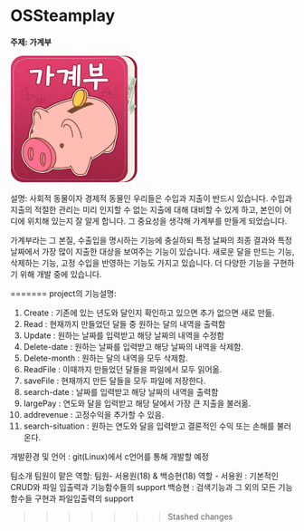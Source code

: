 # OSSteamplay

**주제: 가계부**

![저금통](./screenshot/KakaoTalk_Photo_2022-05-02-14-46-15.png)

설명:
 사회적 동물이자 경제적 동물인 우리들은 수입과 지출이 반드시 있습니다.
수입과 지출의 적절한 관리는 미리 인지할 수 없는 지출에 대해 대비할 수 있게 하고, 
본인이 어디에 위치해 있는지 잘 알게 합니다. 
그 중요성을 생각해 가계부를 만들게 되었습니다. 

 가계부라는 그 본질, 수출입을 명시하는 기능에 충실하되 특정 날짜의 최종 결과와 특정 날짜에서 가장 많이 지출한 대상을 보여주는 기능이 있습니다. 
 새로운 달을 만드는 기능, 삭제하는 기능, 고정 수입을 반영하는 기능도 가지고 있습니다.
 더 다양한 기능을 구현하기 위해 개발 중에 있습니다. 
 

=======
project의 기능설명:
1. Create : 기존에 있는 년도와 달인지 확인하고 있으면 추가 없으면 새로 만듦.
2. Read : 현재까지 만들었던 달들 중 원하는 달의 내역을 출력함
3. Update : 원하는 날짜를 입력받고 해당 날짜의 내역을 수정함
4. Delete-date : 원하는 날짜를 입력받고 해당 날짜의 내역을 삭제함.
5. Delete-month : 원하는 달의 내역을 모두 삭제함.
6. ReadFile : 이때까지 만들었던 달들을 파일에서 모두 읽어옮.
7. saveFile : 현재까지 만든 달들을 모두 파일에 저장한다.
8. search-date : 날짜를 입력받고 해당 날짜의 내역을 출력함
9. largePay : 연도와 달을 입력받고 해당 달에서 가장 큰 지출을 불러옮.
10. addrevenue : 고정수익을 추가할 수 있음.
11. search-situation : 원하는 연도와 달을 입력받고 결론적인 수익 또는 손해를 불러온다. 

개발환경 및 언어 : git(Linux)에서 c언어를 통해 개발할 예정

팀소개 팀원이 맡은 역할:
팀원- 서용원(18) & 백승현(18)
역할 -  서용원 : 기본적인 CRUD와 파일 입출력과 기능함수들의 support
	백승현 : 검색기능과 그 외의 모든 기능함수들 구현과 파일입출력의 support
>>>>>>> Stashed changes

